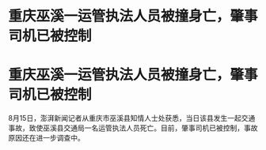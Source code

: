 # 重庆巫溪一运管执法人员被撞身亡，肇事司机已被控制

# 重庆巫溪一运管执法人员被撞身亡，肇事司机已被控制

8月15日，澎湃新闻记者从重庆市巫溪县知情人士处获悉，当日该县发生一起交通事故，致使巫溪县交通局一名运管执法人员死亡。目前，肇事司机已被控制，事故原因还在进一步调查中。

